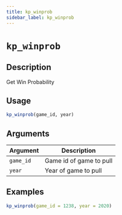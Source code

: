```yaml
---
title: kp_winprob
sidebar_label: kp_winprob
---
```

# `kp_winprob`

## Description

Get Win Probability


## Usage

```r
kp_winprob(game_id, year)
```


## Arguments

Argument      |Description
------------- |----------------
`game_id`     |     Game id of game to pull
`year`     |     Year of game to pull


## Examples

```r
kp_winprob(game_id = 1238, year = 2020)
```


